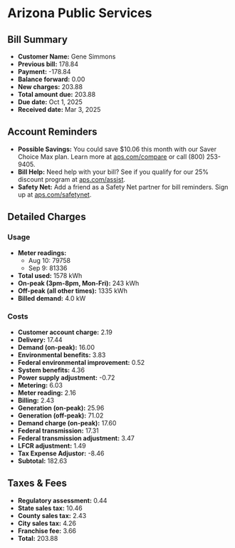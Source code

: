 # Arizona Public Services

## Bill Summary

* **Customer Name:** Gene Simmons
* **Previous bill:** 178.84
* **Payment:** -178.84
* **Balance forward:** 0.00
* **New charges:** 203.88
* **Total amount due:** 203.88
* **Due date:** Oct 1, 2025
* **Received date:** Mar 3, 2025

## Account Reminders

* **Possible Savings:** You could save $10.06 this month with our Saver Choice Max plan. Learn more at [aps.com/compare](https://www.google.com/search?q=aps.com/compare) or call (800) 253-9405.
* **Bill Help:** Need help with your bill? See if you qualify for our 25% discount program at [aps.com/assist](https://www.google.com/search?q=aps.com/assist).
* **Safety Net:** Add a friend as a Safety Net partner for bill reminders. Sign up at [aps.com/safetynet](https://www.google.com/search?q=aps.com/safetynet).

## Detailed Charges

### Usage

* **Meter readings:**
    * Aug 10: 79758
    * Sep 9: 81336
* **Total used:** 1578 kWh
* **On-peak (3pm-8pm, Mon-Fri):** 243 kWh
* **Off-peak (all other times):** 1335 kWh
* **Billed demand:** 4.0 kW

### Costs

* **Customer account charge:** 2.19
* **Delivery:** 17.44
* **Demand (on-peak):** 16.00
* **Environmental benefits:** 3.83
* **Federal environmental improvement:** 0.52
* **System benefits:** 4.36
* **Power supply adjustment:** -0.72
* **Metering:** 6.03
* **Meter reading:** 2.16
* **Billing:** 2.43
* **Generation (on-peak):** 25.96
* **Generation (off-peak):** 71.02
* **Demand charge (on-peak):** 17.60
* **Federal transmission:** 17.31
* **Federal transmission adjustment:** 3.47
* **LFCR adjustment:** 1.49
* **Tax Expense Adjustor:** -8.46
* **Subtotal:** 182.63

## Taxes & Fees

* **Regulatory assessment:** 0.44
* **State sales tax:** 10.46
* **County sales tax:** 2.43
* **City sales tax:** 4.26
* **Franchise fee:** 3.66
* **Total:** 203.88